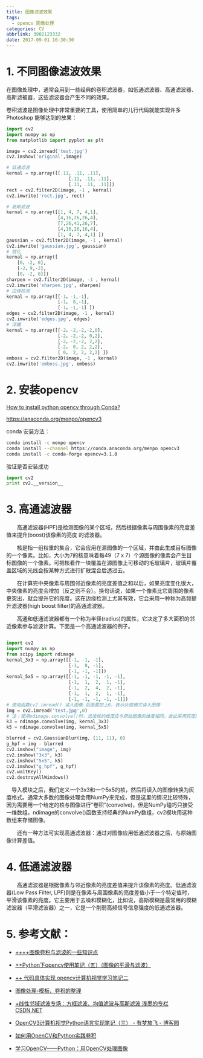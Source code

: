 ```yaml
---
title: 图像滤波效果
tags:
  - opencv 图像处理
categories: CV
abbrlink: 3902123332
date: 2017-09-01 16:30:30
---
```


<!-- toc -->
<!-- more -->
# 1. 不同图像滤波效果

在图像处理中，通常会用到一些经典的卷积滤波器，如低通滤波器、高通滤波器、高斯滤被器，这些滤波器会产生不同的效果。

卷积滤波是图像处理中非常重要的工具，使用简单的儿行代码就能实现许多Photoshop 能够达到的放果：

```python
import cv2
import numpy as np
from matplotlib import pyplot as plt

image = cv2.imread('test.jpg')
cv2.imshow('original',image)

# 低通滤波
kernal = np.array([[.11, .11, .11],
                       [.11, .11, .11],
                       [.11, .11, .11]])
rect = cv2.filter2D(image, -1 , kernal)
cv2.imwrite('rect.jpg', rect)

# 高斯滤波
kernal = np.array([[1, 4, 7, 4,1],
                   [4,16,26,26,4],
                   [7,26,41,26,7],
                   [4,16,26,16,4],
                   [1, 4, 7, 4,1] ])
gaussian = cv2.filter2D(image, -1 , kernal)
cv2.imwrite('gaussian.jpg', gaussian)
# 锐化
kernal = np.array([
    [0，-2, 0],
    [-2，9,-2],
    [0，-2, 0]])
sharpen = cv2.filter2D(image, -1 , kernal)
cv2.imwrite('sharpen.jpg', sharpen)
# 边缘检测
kernal = np.array([[-1，-1,-1],
                   [-1， 8,-1],
                   [-1，-1,-1] ])
edges = cv2.filter2D(image, -1 , kernal)
cv2.imwrite('edges.jpg', edges)
# 浮雕
kernal = np.array([[-2，-2,-2,-2,0],
                   [-2，-2,-2, 0,2],
                   [-2，-2,-2, 2,2],
                   [-2， 0, 2, 2,2],
                   [ 0， 2, 2, 2,2] ])
emboss = cv2.filter2D(image, -1 , kernal)
cv2.imwrite('emboss.jpg', emboss)

```

# 2. 安装opencv
[How to install python opencv through Conda?](https://stackoverflow.com/questions/23119413/how-to-install-python-opencv-through-conda)

https://anaconda.org/menpo/opencv3

conda 安装方法：

```bash
conda install -c menpo opencv
conda install --channel https://conda.anaconda.org/menpo opencv3
conda install -c conda-forge opencv=3.1.0
```

验证是否安装成功

```python
import cv2
print cv2.__version__
```

# 3. 高通滤波器

　　高通滤波器(HPF)是检测图像的某个区域，然后根据像素与周围像素的亮度差值来提升(boost)该像素的亮度 的滤波器。

　　核是指一组权重的集合，它会应用在源图像的一个区域，并由此生成目标图像的一个像素。比如，大小为7的核意味着每49（7 x 7）个源图像的像素会产生目标图像的一个像素。可把核看作一块覆盖在源图像上可移动的毛玻璃片，玻璃片覆盖区域的光线会按某种方式进行扩散混合后透过去。

　　在计算完中央像素与周围邻近像素的亮度差值之和以后，如果亮度变化很大，中央像素的亮度会增加（反之则不会）。换句话说，如果一个像素比它周围的像素更突出，就会提升它的亮度。这在边缘检测上尤其有效，它会采用一种称为高频提升滤波器(high boost filter)的高通滤波器。

　　高通和低通滤波器都有一个称为半径(radius)的属性，它决定了多大面积的邻近像素参与滤波计算。下面是一个高通滤波器的例子。

```python

import cv2
import numpy as np
from scipy import ndimage
kernal_3x3 = np.array([[-1, -1, -1],
                       [-1,  8, -1],
                       [-1, -1, -1]])
kernal_5x5 = np.array([[-1, -1, -1, -1, -1],
                       [-1,  1,  2,  1, -1],
                       [-1,  2,  4,  2, -1],
                       [-1,  1,  2,  1, -1],
                       [-1, -1, -1, -1, -1]])
# 使用函数cv2.imread() 读入图像.后面要加上0，表示灰度模式读入图像
img = cv2.imread('test.jpg',0)
# 注：使用ndimage.convolve()时，滤波核的维度应与原始图像的维度相同，故此采用灰度图
k3 = ndimage.convolve(img, kernal_3x3)  
k5 = ndimage.convolve(img, kernal_5x5)

blurred = cv2.GaussianBlur(img, (11, 11), 0)
g_hpf = img - blurred
cv2.imshow("image", img)
cv2.imshow("3x3", k3)
cv2.imshow("5x5", k5)
cv2.imshow("g_hpf", g_hpf)
cv2.waitKey()
cv2.destroyAllWindows()

```

　导入模块之后，我们定义一个3x3和一个5x5的核，然后将读入的图像转换为灰度格式。通常大多数的图像处理会用NumPy来完成，但是这里的情况比较特殊，因为需要用一个给定的核与图像进行“卷积”(convolve)，但是NumPy碰巧只接受一维数组。ndimage的convolve()函数支持经典的NumPy数组，cv2模块用这种数组来存储图像。

　　还有一种方法可实现高通滤波器：通过对图像应用低通滤波器之后，与原始图像计算差值。

# 4. 低通滤波器

　　高通滤波器是根据像素与邻近像素的亮度差值来提升该像素的亮度。低通滤波器(Low Pass Filter, LPF)则是在像素与周围像素的亮度差值小于一个特定值时，平滑该像素的亮度。它主要用于去噪和模糊化，比如说，高斯模糊是最常用的模糊滤波器（平滑滤波器）之一，它是一个削弱高频信号信息强度的低通滤波器。

# 5. 参考文献：

* [++++图像卷积与滤波的一些知识点](http://blog.csdn.net/zouxy09/article/details/49080029)

* [++Python下opencv使用笔记（五）（图像的平滑与滤波）](http://blog.csdn.net/on2way/article/details/46828567)

* [++ 代码具体实现 opencv计算机视觉学习笔记二 ](http://blog.csdn.net/retacn_yue/article/details/53608368) 

* [图像处理-模板、卷积的整理 ](http://blog.csdn.net/lanbing510/article/details/7425952)

* [+线性邻域滤波专场：方框滤波、均值滤波与高斯滤波 浅墨的专栏 CSDN.NET](http://blog.csdn.net/poem_qianmo/article/details/22745559)
        
* [OpenCV3计算机视觉Python语言实现笔记（三） - 有梦放飞 - 博客园](http://www.cnblogs.com/xiaotongtt/p/6606514.html)

* [如何用OpenCV和Python实践卷积](http://cnlearn.linksprite.com/?p=8502#.WVtilYT5jBQ)

* [学习OpenCV——Python：用OpenCV处理图像](https://wax8280.github.io/2016/09/23/626/)
